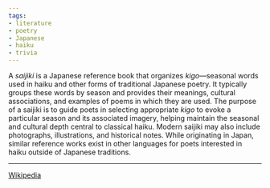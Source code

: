 ```yaml
---
tags:
- literature
- poetry
- Japanese
- haiku
- trivia
---
```


A _saijiki_ is a Japanese reference book that organizes _kigo_—seasonal words used in haiku and other forms of traditional Japanese poetry. It typically groups these words by season and provides their meanings, cultural associations, and examples of poems in which they are used. The purpose of a saijiki is to guide poets in selecting appropriate _kigo_ to evoke a particular season and its associated imagery, helping maintain the seasonal and cultural depth central to classical haiku. Modern saijiki may also include photographs, illustrations, and historical notes. While originating in Japan, similar reference works exist in other languages for poets interested in haiku outside of Japanese traditions.

---

[Wikipedia](https://en.wikipedia.org/wiki/Saijiki)